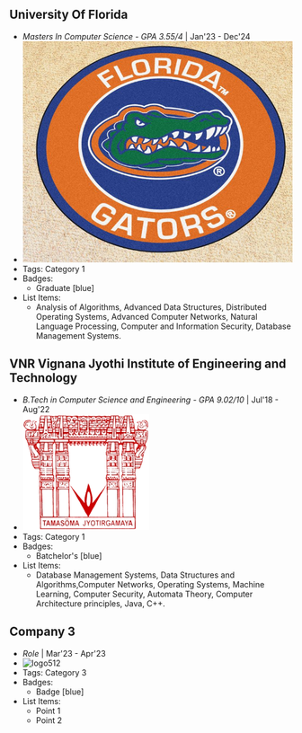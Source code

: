 ## University Of Florida
- *Masters In Computer Science - GPA 3.55/4* | Jan'23 - Dec'24
- ![logo512](../assets/gator.jpeg)
- Tags: Category 1
- Badges:
  - Graduate [blue]
- List Items:
  - Analysis of Algorithms, Advanced Data Structures, Distributed Operating Systems, Advanced Computer Networks, Natural Language Processing, Computer and Information Security, Database Management Systems.

## VNR Vignana Jyothi Institute of Engineering and Technology
- *B.Tech in Computer Science and Engineering - GPA 9.02/10* | Jul'18 - Aug'22
- ![logo512](../assets/VNR-logo.png)
- Tags: Category 1
- Badges:
  - Batchelor's [blue]
- List Items:
  - Database Management Systems, Data Structures and Algorithms,Computer Networks, Operating Systems, Machine Learning, Computer Security, Automata Theory, Computer Architecture principles, Java, C++.

## Company 3
- *Role* | Mar'23 - Apr'23
- ![logo512](../assets/logo512.png)
- Tags: Category 3
- Badges:
  - Badge [blue]
- List Items:
  - Point 1
  - Point 2